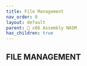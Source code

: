 ```yaml
---
title: File Management
nav_order: 8
layout: default
parent: 🔲 x86 Assembly NASM
has_children: true
---
```


## **FILE MANAGEMENT**